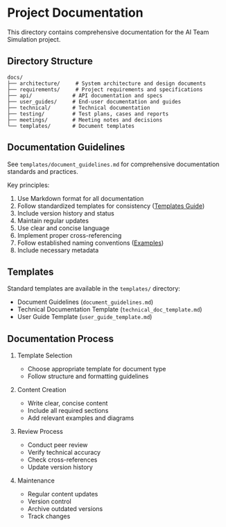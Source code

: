 # Project Documentation

This directory contains comprehensive documentation for the AI Team Simulation project.

## Directory Structure

```
docs/
├── architecture/     # System architecture and design documents
├── requirements/     # Project requirements and specifications
├── api/             # API documentation and specs
├── user_guides/     # End-user documentation and guides
├── technical/       # Technical documentation
├── testing/         # Test plans, cases and reports
├── meetings/        # Meeting notes and decisions
└── templates/       # Document templates
```

## Documentation Guidelines

See `templates/document_guidelines.md` for comprehensive documentation standards and practices.

Key principles:
1. Use Markdown format for all documentation
2. Follow standardized templates for consistency ([Templates Guide](templates/document_guidelines.md))
3. Include version history and status
4. Maintain regular updates
5. Use clear and concise language
6. Implement proper cross-referencing
7. Follow established naming conventions ([Examples](examples/2024-11-28_implementation_guide.md))
8. Include necessary metadata

## Templates

Standard templates are available in the `templates/` directory:
- Document Guidelines (`document_guidelines.md`)
- Technical Documentation Template (`technical_doc_template.md`)
- User Guide Template (`user_guide_template.md`)

## Documentation Process

1. Template Selection
   - Choose appropriate template for document type
   - Follow structure and formatting guidelines

2. Content Creation
   - Write clear, concise content
   - Include all required sections
   - Add relevant examples and diagrams

3. Review Process
   - Conduct peer review
   - Verify technical accuracy
   - Check cross-references
   - Update version history

4. Maintenance
   - Regular content updates
   - Version control
   - Archive outdated versions
   - Track changes
